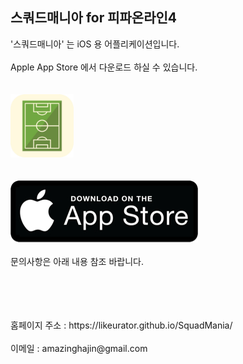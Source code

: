 ## 스쿼드매니아 for 피파온라인4

'스쿼드매니아' 는 iOS 용 어플리케이션입니다. 
<br>
<br>
Apple App Store 에서 다운로드 하실 수 있습니다. 
<br>
<br>
<br>
<a href="https://likeurator.github.io/SquadMania/"><img src="squad.jpg" width=20% /></a>
<br>
<br>
<br>
<a href= "https://apps.apple.com/kr/app/%EC%8A%A4%EC%BF%BC%EB%93%9C%EB%A7%A4%EB%8B%88%EC%95%84/id1531506476"><img src="downlodApp.jpg" /></a>
<br>
<br>
문의사항은 아래 내용 참조 바랍니다. 

<br>
<br>
<br>
<br>
홈페이지 주소 : https://likeurator.github.io/SquadMania/
<br>
<br>
이메일 : amazinghajin@gmail.com
<br>
<br>


